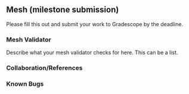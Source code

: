 ## Mesh (milestone submission)

Please fill this out and submit your work to Gradescope by the deadline.

### Mesh Validator
Describe what your mesh validator checks for here. This can be a list.

### Collaboration/References

### Known Bugs
